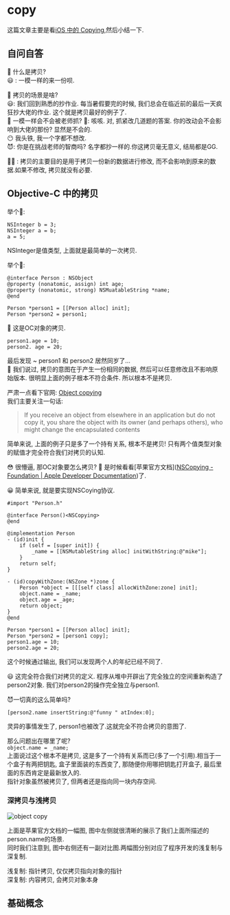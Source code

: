 # copy
这篇文章主要是看[iOS 中的 Copying](https://joeshang.github.io/),然后小结一下.

## 自问自答

🧐 什么是拷贝?  
😃 : 一模一样的来一份呗.   

🧐 拷贝的场景是啥?  
😃: 我们回到熟悉的抄作业. 每当暑假要完的时候, 我们总会在临近前的最后一天疯狂抄大佬的作业. 这个就是拷贝最好的例子了.    
🧐  一模一样会不会被老师抓?
🤫: 咳咳. 对, 抓紧改几道题的答案. 你的改动会不会影响到大佬的那份? 显然是不会的.    
😶 我头铁, 我一个字都不想改.  
😈: 你是在挑战老师的智商吗? 名字都抄一样的.你这拷贝毫无意义, 结局都是GG.  

👨‍🏫 : 拷贝的主要目的是用于拷贝一份新的数据进行修改, 而不会影响到原来的数据.如果不修改, 拷贝就没有必要. 

## Objective-C 中的拷贝
举个🌰:
```
NSInteger b = 3;
NSInteger a = b;
a = 5;
```
NSInteger是值类型, 上面就是最简单的一次拷贝.

举个🍐:
```
@interface Person : NSObject
@property (nonatomic, assign) int age;
@property (nonatomic, strong) NSMuatableString *name;
@end

Person *person1 = [[Person alloc] init];
Person *person2 = person1;
```
🤥 这是OC对象的拷贝.

```
person1.age = 10;
person2. age = 20;
```

最后发现 ~ person1 和 person2 居然同岁了…  
🧐 我们说过, 拷贝的意图在于产生一份相同的数据, 然后可以任意修改且不影响原始版本. 很明显上面的例子根本不符合条件. 所以根本不是拷贝.  

严肃一点看下官网:  [Object copying](https://developer.apple.com/library/archive/documentation/General/Conceptual/DevPedia-CocoaCore/ObjectCopying.html)  
我们主要关注一句话: 
>  If you receive an object from elsewhere in an application but do not copy it, you share the object with its owner (and perhaps others), who might change the encapsulated contents  

简单来说, 上面的例子只是多了一个持有关系, 根本不是拷贝! 只有两个值类型对象的赋值才完全符合我们对拷贝的认知.

😳 很懵逼, 那OC对象要怎么拷贝? 
🧐 是时候看看[苹果官方文档]([NSCopying - Foundation | Apple Developer Documentation](https://developer.apple.com/documentation/foundation/nscopying?language=objc))了.  

😀 简单来说, 就是要实现NSCoying协议.  
```
#import "Person.h"

@interface Person()<NSCopying>
@end

@implementation Person
- (id)init {
    if (self = [super init]) {
        _name = [[NSMutableString alloc] initWithString:@"mike"];
    }
    return self;
}

- (id)copyWithZone:(NSZone *)zone {
    Person *object = [[[self class] allocWithZone:zone] init];
    object.name = _name;
    object.age = _age;
    return object;
}
@end

Person *person1 = [[Person alloc] init];
Person *person2 = [person1 copy];
person1.age = 10;
person2.age = 20;
```
这个时候通过输出, 我们可以发现两个人的年纪已经不同了.

😃 这完全符合我们对拷贝的定义. 程序从堆中开辟出了完全独立的空间重新构造了person2对象. 我们对person2的操作完全独立与person1.

😈一切真的这么简单吗?
```
[person2.name insertString:@"funny " atIndex:0];
```
灵异的事情发生了, person1也被改了.这就完全不符合拷贝的意图了.  

那么问题出在哪里了呢?  
`object.name = _name;`  
上面说过这个根本不是拷贝, 这是多了一个持有关系而已(多了一个引用).相当于一个盒子有两把钥匙, 盒子里面装的东西变了, 那随便你用哪把钥匙打开盒子, 最后里面的东西肯定是最新放入的.  
指针对象虽然被拷贝了, 但两者还是指向同一块内存空间.  

### 深拷贝与浅拷贝

![object copy](https://joeshang.github.io/images/blog/ios-object-copy.png)

上面是苹果官方文档的一幅图, 图中左侧就很清晰的展示了我们上面所描述的person.name的场景.  
同时我们注意到, 图中右侧还有一副对比图.两幅图分别对应了程序开发的浅复制与深复制.  

浅复制: 指针拷贝, 仅仅拷贝指向对象的指针  
深复制: 内容拷贝, 会拷贝对象本身  



## 基础概念



